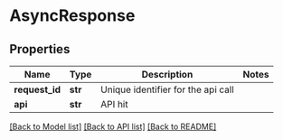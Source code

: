 # AsyncResponse

## Properties
Name | Type | Description | Notes
------------ | ------------- | ------------- | -------------
**request_id** | **str** | Unique identifier for the api call | 
**api** | **str** | API hit | 

[[Back to Model list]](../README.md#documentation-for-models) [[Back to API list]](../README.md#documentation-for-api-endpoints) [[Back to README]](../README.md)


